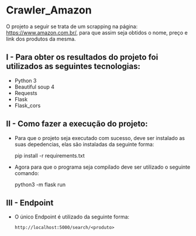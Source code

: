 # Crawler_Amazon

O projeto a seguir se trata de um scrapping na página: https://www.amazon.com.br/, para que assim seja obtidos o nome, preço e link dos produtos da mesma.

## I - Para obter os resultados do projeto foi utilizados as seguintes tecnologias:

- Python 3
- Beautiful soup 4
- Requests
- Flask
- Flask_cors

## II - Como fazer a execução do projeto:

- Para que o projeto seja executado com sucesso, deve ser instalado as suas depedencias, elas são instaladas da seguinte forma: 
   
   pip install -r requirements.txt
   
- Agora para que o programa seja compilado deve ser utilizado o seguinte comando: 
   
   python3 -m flask run

## III - Endpoint

- O único Endpoint é utilizado da seguinte forma:
   
   `http://localhost:5000/search/<produto>`
